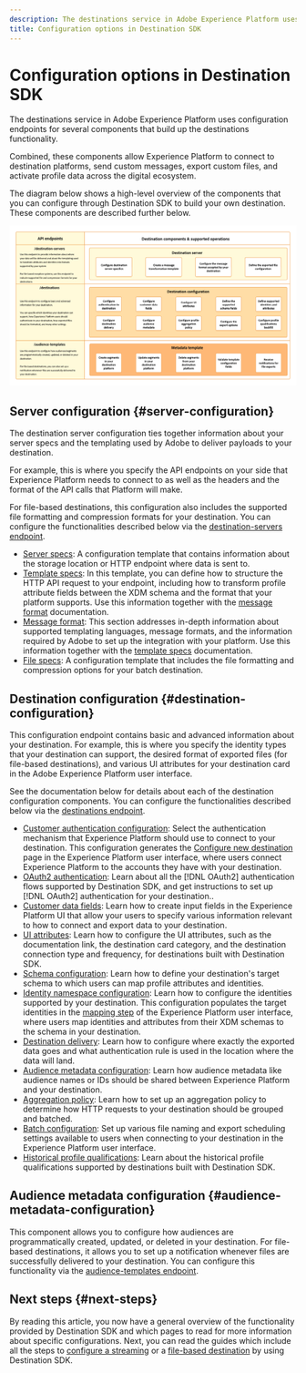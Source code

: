 ```yaml
---
description: The destinations service in Adobe Experience Platform uses configuration endpoints for several components that build up the destinations functionality. Learn how these components combined allow Experience Platform to connect to destination partners, send custom messages, and activate profile data across the digital ecosystem.
title: Configuration options in Destination SDK
---
```


# Configuration options in Destination SDK

The destinations service in Adobe Experience Platform uses configuration endpoints for several components that build up the destinations functionality.

Combined, these components allow Experience Platform to connect to destination platforms, send custom messages, export custom files, and activate profile data across the digital ecosystem.

The diagram below shows a high-level overview of the components that you can configure through Destination SDK to build your own destination. These components are described further below.

![Diagram showing the Destination SDK components, configuration endpoints, and the operations supported by them.](../assets/functionality/destination-sdk-components-diagram.png)

## Server configuration {#server-configuration}

The destination server configuration ties together information about your server specs and the templating used by Adobe to deliver payloads to your destination.

For example, this is where you specify the API endpoints on your side that Experience Platform needs to connect to as well as the headers and the format of the API calls that Platform will make.

For file-based destinations, this configuration also includes the supported file formatting and compression formats for your destination. You can configure the functionalities described below via the [destination-servers endpoint](../authoring-api/destination-server/create-destination-server.md).

* [Server specs](destination-server/server-specs.md): A configuration template that contains information about the storage location or HTTP endpoint where data is sent to.
* [Template specs](destination-server/templating-specs.md): In this template, you can define how to structure the HTTP API request to your endpoint, including how to transform profile attribute fields between the XDM schema and the format that your platform supports. Use this information together with the [message format](destination-server/message-format.md) documentation.
* [Message format](destination-server/message-format.md): This section addresses in-depth information about supported templating languages, message formats, and the information required by Adobe to set up the integration with your platform. Use this information together with the [template specs](destination-server/templating-specs.md) documentation.
* [File specs](destination-server/file-formatting.md): A configuration template that includes the file formatting and compression options for your batch destination.

## Destination configuration {#destination-configuration}

This configuration endpoint contains basic and advanced information about your destination. For example, this is where you specify the identity types that your destination can support, the desired format of exported files (for file-based destinations), and various UI attributes for your destination card in the Adobe Experience Platform user interface.

See the documentation below for details about each of the destination configuration components. You can configure the functionalities described below via the [destinations endpoint](../authoring-api/destination-configuration/create-destination-configuration.md).

* [Customer authentication configuration](destination-configuration/customer-authentication.md): Select the authentication mechanism that Experience Platform should use to connect to your destination. This configuration generates the [Configure new destination](../../ui/connect-destination.md) page in the Experience Platform user interface, where users connect Experience Platform to the accounts they have with your destination.
* [OAuth2 authentication](destination-configuration/oauth2-authentication.md): Learn about all the [!DNL OAuth2] authentication flows supported by Destination SDK, and get instructions to set up [!DNL OAuth2] authentication for your destination..
* [Customer data fields](destination-configuration/customer-data-fields.md): Learn how to create input fields in the Experience Platform UI that allow your users to specify various information relevant to how to connect and export data to your destination.
* [UI attributes](destination-configuration/ui-attributes.md): Learn how to configure the UI attributes, such as the documentation link, the destination card category, and the destination connection type and frequency, for destinations built with Destination SDK.
* [Schema configuration](destination-configuration/schema-configuration.md): Learn how to define your destination's target schema to which users can map profile attributes and identities.
* [Identity namespace configuration](destination-configuration/identity-namespace-configuration.md): Learn how to configure the identities supported by your destination. This configuration populates the target identities in the [mapping step](../../ui/activate-segment-streaming-destinations.md#mapping) of the Experience Platform user interface, where users map identities and attributes from their XDM schemas to the schema in your destination.
* [Destination delivery](destination-configuration/destination-delivery.md): Learn how to configure where exactly the exported data goes and what authentication rule is used in the location where the data will land.
* [Audience metadata configuration](destination-configuration/audience-metadata-configuration.md): Learn how audience metadata like audience names or IDs should be shared between Experience Platform and your destination.
* [Aggregation policy](destination-configuration/aggregation-policy.md): Learn how to set up an aggregation policy to determine how HTTP requests to your destination should be grouped and batched.
* [Batch configuration](destination-configuration/batch-configuration.md): Set up various file naming and export scheduling settings available to users when connecting to your destination in the Experience Platform user interface.
* [Historical profile qualifications](destination-configuration/historical-profile-qualifications.md): Learn about the historical profile qualifications supported by destinations built with Destination SDK.

## Audience metadata configuration {#audience-metadata-configuration}

This component allows you to configure how audiences are programmatically created, updated, or deleted in your destination. For file-based destinations, it allows you to set up a notification whenever files are successfully delivered to your destination. You can configure this functionality via the [audience-templates endpoint](../metadata-api/create-audience-template.md).

## Next steps {#next-steps}

By reading this article, you now have a general overview of the functionality provided by Destination SDK and which pages to read for more information about specific configurations. Next, you can read the guides which include all the steps to [configure a streaming](../guides/configure-destination-instructions.md) or a [file-based destination](../guides/configure-file-based-destination-instructions.md) by using Destination SDK.
